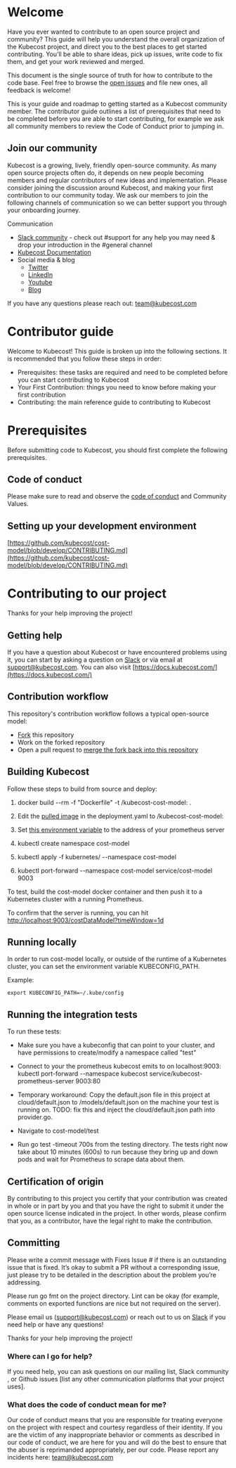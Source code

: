 # Welcome

Have you ever wanted to contribute to an open source project and community? This guide will help you understand the overall organization of the Kubecost project, and direct you to the best places to get started contributing. You’ll be able to share ideas, pick up issues, write code to fix them, and get your work reviewed and merged.

This document is the single source of truth for how to contribute to the code base. Feel free to browse the [open issues](https://github.com/kubecost/cost-model/issues) and file new ones, all feedback is welcome!

This is your guide and roadmap to getting started as a Kubecost community member. The contributor guide outlines a list of prerequisites that need to be completed before you are able to start contributing, for example we ask all community members to review the Code of Conduct prior to jumping in. 

## Join our community 

Kubecost is a growing, lively, friendly open-source community. As many open source projects often do, it depends on new people becoming members and regular contributors of new ideas and implementation. Please consider joining the discussion around Kubecost, and making your first contribution to our community today. We ask our members to join the following channels of communication so we can better support you through your onboarding journey.

Communication

* [Slack community](https://join.slack.com/t/kubecost/shared_invite/enQtNTA2MjQ1NDUyODE5LWFjYzIzNWE4MDkzMmUyZGU4NjkwMzMyMjIyM2E0NGNmYjExZjBiNjk1YzY5ZDI0ZTNhZDg4NjlkMGRkYzFlZTU) - check out #support for any help you may need & drop your introduction in the #general channel
* [Kubecost Documentation](https://www.docs.kubecost.com/)
* Social media & blog
    * [Twitter ](https://twitter.com/kubecost)
    * [LinkedIn](https://www.linkedin.com/company/stackwatch/)
    * [Youtube](https://www.youtube.com/channel/UChIoMpeXm85T-kPCW1p9_PA)
    * [Blog](https://blog.kubecost.com/)

If you have any questions please reach out: [team@kubecost.com](mailto:team@kubecost.com)

# Contributor guide

Welcome to Kubecost! This guide is broken up into the following sections. It is recommended that you follow these steps in order: 

* Prerequisites: these tasks are required and need to be completed before you can start contributing to Kubecost
* Your First Contribution: things you need to know before making your first contribution
* Contributing: the main reference guide to contributing to Kubecost

# Prerequisites

Before submitting code to Kubecost, you should first complete the following prerequisites. 

## Code of conduct

Please make sure to read and observe the [code of conduct](https://github.com/kubecost/cost-model/blob/develop/CODE_OF_CONDUCT.md) and Community Values.

## Setting up your development environment

[https://github.com/kubecost/cost-model/blob/develop/CONTRIBUTING.md](https://github.com/kubecost/cost-model/blob/develop/CONTRIBUTING.md) 

# Contributing to our project

Thanks for your help improving the project!

## Getting help

If you have a question about Kubecost or have encountered problems using it, you can start by asking a question on [Slack](https://join.slack.com/t/kubecost/shared_invite/enQtNTA2MjQ1NDUyODE5LWFjYzIzNWE4MDkzMmUyZGU4NjkwMzMyMjIyM2E0NGNmYjExZjBiNjk1YzY5ZDI0ZTNhZDg4NjlkMGRkYzFlZTU) or via email at [support@kubecost.com](mailto:support@kubecost.com). You can also visit [https://docs.kubecost.com/](https://docs.kubecost.com/)

## Contribution workflow

This repository's contribution workflow follows a typical open-source model:

* [Fork](https://docs.github.com/en/get-started/quickstart/fork-a-repo) this repository
* Work on the forked repository
* Open a pull request to [merge the fork back into this repository](https://docs.github.com/en/pull-requests/collaborating-with-pull-requests/proposing-changes-to-your-work-with-pull-requests/creating-a-pull-request-from-a-fork)

## Building Kubecost

Follow these steps to build from source and deploy:

1. docker build --rm -f "Dockerfile" -t <repo>/kubecost-cost-model:<tag> .

2. Edit the [pulled image](https://github.com/kubecost/cost-model/blob/master/kubernetes/deployment.yaml#L25) in the deployment.yaml to /kubecost-cost-model:

3. Set [this environment variable](https://github.com/kubecost/cost-model/blob/master/kubernetes/deployment.yaml#L33) to the address of your prometheus server

4. kubectl create namespace cost-model

5. kubectl apply -f kubernetes/ --namespace cost-model

6. kubectl port-forward --namespace cost-model service/cost-model 9003

To test, build the cost-model docker container and then push it to a Kubernetes cluster with a running Prometheus.

To confirm that the server is running, you can hit [http://localhost:9003/costDataModel?timeWindow=1d](http://localhost:9003/costDataModel?timeWindow=1d)

## Running locally

In order to run cost-model locally, or outside of the runtime of a Kubernetes cluster, you can set the environment variable KUBECONFIG_PATH.

Example:

```
export KUBECONFIG_PATH=~/.kube/config
```
   
## Running the integration tests

To run these tests:

* Make sure you have a kubeconfig that can point to your cluster, and have permissions to create/modify a namespace called "test"

* Connect to your the prometheus kubecost emits to on localhost:9003: kubectl port-forward --namespace kubecost service/kubecost-prometheus-server 9003:80

* Temporary workaround: Copy the default.json file in this project at cloud/default.json to /models/default.json on the machine your test is running on. TODO: fix this and inject the cloud/default.json path into provider.go.

* Navigate to cost-model/test

* Run go test -timeout 700s from the testing directory. The tests right now take about 10 minutes (600s) to run because they bring up and down pods and wait for Prometheus to scrape data about them.

## Certification of origin

By contributing to this project you certify that your contribution was created in whole or in part by you and that you have the right to submit it under the open source license indicated in the project. In other words, please confirm that you, as a contributor, have the legal right to make the contribution.

## Committing

Please write a commit message with Fixes Issue # if there is an outstanding issue that is fixed. It’s okay to submit a PR without a corresponding issue, just please try to be detailed in the description about the problem you’re addressing.

Please run go fmt on the project directory. Lint can be okay (for example, comments on exported functions are nice but not required on the server).

Please email us (support@kubecost.com) or reach out to us on [Slack](https://join.slack.com/t/kubecost/shared_invite/enQtNTA2MjQ1NDUyODE5LWFjYzIzNWE4MDkzMmUyZGU4NjkwMzMyMjIyM2E0NGNmYjExZjBiNjk1YzY5ZDI0ZTNhZDg4NjlkMGRkYzFlZTU) if you need help or have any questions!

Thanks for your help improving the project!

### Where can I go for help?

If you need help, you can ask questions on our mailing list, Slack community , or Github issues [list any other communication platforms that your project uses].

### What does the code of conduct mean for me?

Our code of conduct means that you are responsible for treating everyone on the project with respect and courtesy regardless of their identity. If you are the victim of any inappropriate behavior or comments as described in our code of conduct, we are here for you and will do the best to ensure that the abuser is reprimanded appropriately, per our code. Please report any incidents here: [team@kubecost.com](mailto:team@kubecost.com)

<!--- {"article":"4442565953943","section":"1500002777682","permissiongroup":"1500001277122"} --->
